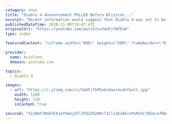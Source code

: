 ```yaml
---
category: news
title: "Diablo 4 Announcement PULLED Before Blizzcon..."
excerpt: "Recent information would suggest that Diablo 4 was set to be announced at Blizzcon but ended being pulled after developers couldn't commit to the current ..."
publishedDateTime: 2018-11-06T19:07:47Z
originalUrl: "https://youtube.com/watch?v=VaUFjfbPEoA"
type: video

featuredContent: "<iframe width=\"800\" height=\"500\" frameborder=\"0\" src=\"https://www.youtube.com/embed/VaUFjfbPEoA\" allow=\"accelerometer; autoplay; encrypted-media; gyroscope; picture-in-picture\" allowfullscreen></iframe>"

provider:
  name: Accolonn
  domain: youtube.com

topics:
  - Diablo 4

images:
  - url: "https://i.ytimg.com/vi/VaUFjfbPEoA/maxresdefault.jpg"
    width: 1280
    height: 720
    isCached: true

secured: "X12NAt7WnEVCK1aYhmGjUFl3FQZ2H2HHr72Llx3h1Ak+sMsM2VctB3eca7R8c3TgVOSSwjGo5VDuX+KydhQXaz6LpHu9izSzFxMklxkVX42pixOzG72fkZFZHVRLP3jmZFr0vH43SU3/+6h1fGkNwRLCVrFe/jcRJP0E0JaA9SybCGVkaj6pIBFStPQdre5PLgBxz9C2N9BU7khWObGlnC+knJMncansgMPDv0ahVB8mBkOOHGMB9vD9hHLKerDKpSJ6ltnOaV5AIAf0omNUj2DpuGTsVFLSx+yndMw2xMgcKuq+UTXeYpo8fB/wcl4BhwKfUujwRz5MP3x8If03kuOkboT7lq5p6+Jz7PZDBM1+lKjmxrHVoFxZLZLHmQEBdjyh/XZZ7ZIWfme5SPNPKHRBHPlIhxULeLEr8UqJwlV7NvzR/ayBXh+9JOh3A9C1;nPr74ZIASyoUbBcgDAd2AQ=="
---
```


